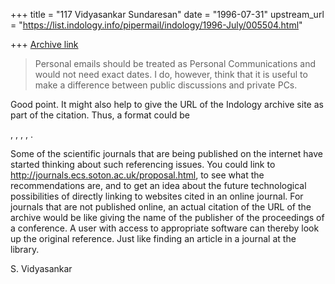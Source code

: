 +++
title = "117 Vidyasankar Sundaresan"
date = "1996-07-31"
upstream_url = "https://list.indology.info/pipermail/indology/1996-July/005504.html"

+++
[Archive link](https://list.indology.info/pipermail/indology/1996-July/005504.html)


> Personal emails should be treated as Personal Communications and would not
> need exact dates. I do, however, think that it is useful to make a
> difference between public discussions and private PCs.
> 

Good point. It might also help to give the URL of the Indology archive
site as part of the citation. Thus, a format could be

<name>, <subject>, <list name>, <URL>, <date>. 

Some of the scientific journals that are being published on the internet
have started thinking about such referencing issues. You could link to
http://journals.ecs.soton.ac.uk/proposal.html, to see what the 
recommendations are, and to get an idea about the future technological 
possibilities of directly linking to websites cited in an online journal. 
For journals that are not published online, an actual citation of the URL
of the archive would be like giving the name of the publisher of the 
proceedings of a conference. A user with access to appropriate software 
can thereby look up the original reference. Just like finding an article 
in a journal at the library. 

S. Vidyasankar 




